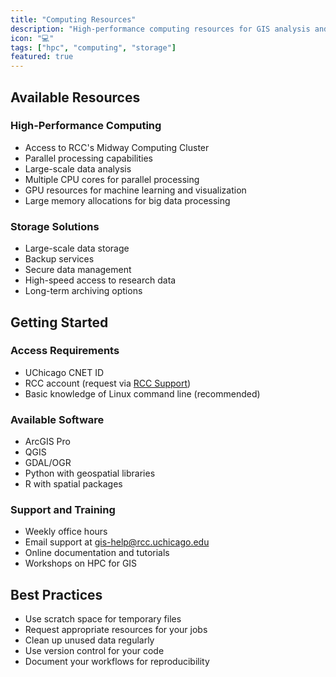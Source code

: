 ```yaml
---
title: "Computing Resources"
description: "High-performance computing resources for GIS analysis and processing"
icon: "💻"
tags: ["hpc", "computing", "storage"]
featured: true
---
```


## Available Resources

### High-Performance Computing
- Access to RCC's Midway Computing Cluster
- Parallel processing capabilities
- Large-scale data analysis
- Multiple CPU cores for parallel processing
- GPU resources for machine learning and visualization
- Large memory allocations for big data processing

### Storage Solutions
- Large-scale data storage
- Backup services
- Secure data management
- High-speed access to research data
- Long-term archiving options

## Getting Started

### Access Requirements
- UChicago CNET ID
- RCC account (request via [RCC Support](https://rcc.uchicago.edu/support/request-account/))
- Basic knowledge of Linux command line (recommended)

### Available Software
- ArcGIS Pro
- QGIS
- GDAL/OGR
- Python with geospatial libraries
- R with spatial packages

### Support and Training
- Weekly office hours
- Email support at [gis-help@rcc.uchicago.edu](mailto:gis-help@rcc.uchicago.edu)
- Online documentation and tutorials
- Workshops on HPC for GIS

## Best Practices
- Use scratch space for temporary files
- Request appropriate resources for your jobs
- Clean up unused data regularly
- Use version control for your code
- Document your workflows for reproducibility
